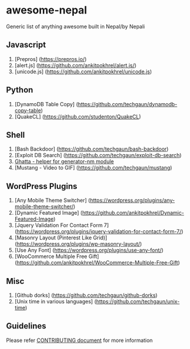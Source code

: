 # awesome-nepal
Generic list of anything awesome built in Nepal/by Nepali

Javascript
----------
1. [Prepros] (https://prepros.io/)
2. [alert.js] (https://github.com/ankitpokhrel/alert.js/)
3. [unicode.js] (https://github.com/ankitpokhrel/unicode.js)

Python
---------
1. [DynamoDB Table Copy] (https://github.com/techgaun/dynamodb-copy-table)
1. [QuakeCL] (https://github.com/studenton/QuakeCL)

Shell
----------
1. [Bash Backdoor] (https://github.com/techgaun/bash-backdoor)
2. [Exploit DB Search] (https://github.com/techgaun/exploit-db-search)
3. [Ghatta - helper for generator-nm module](https://github.com/techgaun/ghatta)
4. [Mustang - Video to GIF] (https://github.com/techgaun/mustang)

WordPress Plugins
-----------------
1. [Any Mobile Theme Switcher] (https://wordpress.org/plugins/any-mobile-theme-switcher/)
2. [Dynamic Featured Image] (https://github.com/ankitpokhrel/Dynamic-Featured-Image)
3. [Jquery Validation For Contact Form 7] (https://wordpress.org/plugins/jquery-validation-for-contact-form-7/)
4. [Masonry Layout (Pinterest Like Grid)] (https://wordpress.org/plugins/wp-masonry-layout/)
5. [Use Any Font] (https://wordpress.org/plugins/use-any-font/)
6. [WooCommerce Multiple Free Gift] (https://github.com/ankitpokhrel/WooCommerce-Multiple-Free-Gift)

Misc
-----------------
1. [Github dorks] (https://github.com/techgaun/github-dorks)
2. [Unix time in various languages] (https://github.com/techgaun/unix-time)

Guidelines
----------
Please refer [CONTRIBUTING document](CONTRIBUTING.md) for more information
